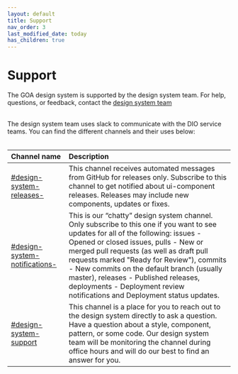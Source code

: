 ```yaml
---
layout: default
title: Support
nav_order: 3
last_modified_date: today
has_children: true
---
```


# Support

The GOA design system is supported by the design system team. For help, questions, or feedback, contact the [design system team]()
<br><br>

The design system team uses slack to communicate with the DIO service teams. You can find the different channels and their uses below:
<br><br>

| Channel name        | Description         |
|:-------------|:------------------|
| [#design-system-releases-](https://goa-dio.slack.com/archives/C02P8S4T2AZ) | This channel receives automated messages from GitHub for releases only. Subscribe to this channel to get notified about ui-component releases. Releases may include new components, updates or fixes. |
| [#design-system-notifications-](https://goa-dio.slack.com/archives/C02PBQ8AJM8) | This is our “chatty” design system channel. Only subscribe to this one if you want to see updates for all of the following: issues - Opened or closed issues, pulls - New or merged pull requests (as well as draft pull requests marked "Ready for Review"), commits - New commits on the default branch (usually master), releases - Published releases, deployments - Deployment review notifications and Deployment status updates.   |
| [#design-system-support](https://goa-dio.slack.com/archives/C02PLLT9HQ9) | This channel is a place for you to reach out to the design system directly to ask a question. Have a question about a style, component, pattern, or some code. Our design system team will be monitoring the channel during office hours and will do our best to find an answer for you.      |
